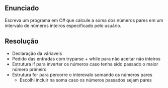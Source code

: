## Enunciado
Escreva um programa em C# que calcule a soma dos números pares em um intervalo de números inteiros especificado pelo usuário.

## Resolução
- Declaração da váriaveis
- Pedido das entradas com tryparse + while para não aceitar não inteiros
- Estrutura if para inverter os números caso tenha sido passado o maior número primeiro
- Estrutura for para percorre o interevalo somando os números pares
    * Escolhi incluir na soma caso os números passados sejam pares